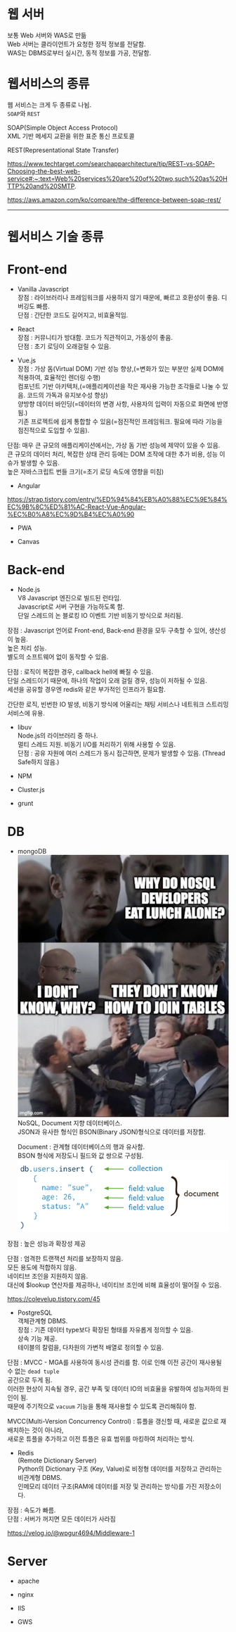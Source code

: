 # 웹 서버  
보통 Web 서버와 WAS로 만듦  
Web 서버는 클라이언트가 요청한 정적 정보를 전달함.  
WAS는 DBMS로부터 실시간, 동적 정보를 가공, 전달함.  

# 웹서비스의 종류  
웹 서비스는 크게 두 종류로 나뉨.  
`SOAP`와 `REST`  

SOAP(Simple Object Access Protocol)  
XML 기반 메세지 교환을 위한 표준 통신 프로토콜 

REST(Representational State Transfer)  

https://www.techtarget.com/searchapparchitecture/tip/REST-vs-SOAP-Choosing-the-best-web-service#:~:text=Web%20services%20are%20of%20two,such%20as%20HTTP%20and%20SMTP.  

https://aws.amazon.com/ko/compare/the-difference-between-soap-rest/  

---
# 웹서비스 기술 종류  

# Front-end  

- Vanilla Javascript  
장점 : 라이브러리나 프레임워크를 사용하지 않기 때문에, 빠르고 호환성이 좋음. 디버깅도 빠름.  
단점 : 간단한 코드도 길어지고, 비효율적임.  

- React  
장점 : 커뮤니티가 방대함. 코드가 직관적이고, 가동성이 좋음.  
단점 : 초기 로딩이 오래걸릴 수 있음.  

- Vue.js  
장점 : 가상 돔(Virtual DOM) 기반 성능 향상,(=변화가 있는 부분만 실제 DOM에 적용하여, 효율적인 렌더링 수행)  
컴포넌트 기반 아키텍처,(=애플리케이션을 작은 재사용 가능한 조각들로 나눌 수 있음. 코드의 가독과 유지보수성 향상)  
양방향 데이터 바인딩(=데이터의 변경 사항, 사용자의 입력이 자동으로 화면에 반영됨.)  
기존 프로젝트에 쉽게 통합할 수 있음(=점진적인 프레임워크. 필요에 따라 기능을 점진적으로 도입할 수 있음).  

단점: 매우 큰 규모의 애플리케이션에서는, 가상 돔 기반 성능에 제약이 있을 수 있음.  
큰 규모의 데이터 처리, 복잡한 상태 관리 등에는 DOM 조작에 대한 추가 비용, 성능 이슈가 발생할 수 있음.   
높은 자바스크립트 번들 크기(=초기 로딩 속도에 영향을 미침)

- Angular  

https://strap.tistory.com/entry/%ED%94%84%EB%A0%88%EC%9E%84%EC%9B%8C%ED%81%AC-React-Vue-Angular-%EC%B0%A8%EC%9D%B4%EC%A0%90

- PWA  

- Canvas


# Back-end  
- Node.js  
V8 Javascript 엔진으로 빌드된 런타임.  
Javascript로 서버 구현을 가능하도록 함.  
단일 스레드의 논 블로킹 IO 이벤트 기반 비동기 방식으로 처리됨.  

장점 : Javascript 언어로 Front-end, Back-end 환경을 모두 구축할 수 있어, 생산성이 높음.  
높은 처리 성능.  
별도의 소프트웨어 없이 동작할 수 있음.  

단점 : 로직이 복잡한 경우, callback hell에 빠질 수 있음.  
단일 스레드이기 때문에, 하나의 작업이 오래 걸릴 경우, 성능이 저하될 수 있음.  
세션을 공유할 경우엔 redis와 같은 부가적인 인프라가 필요함.  

간단한 로직, 빈번한 IO 발생, 비동기 방식에 어울리는 채팅 서비스나 네트워크 스트리밍 서비스에 유용.  

- libuv  
Node.js의 라이브러리 중 하나.  
멀티 스레드 지원. 비동기 I/O를 처리하기 위해 사용할 수 있음.  
단점 : 공유 자원에 여러 스레드가 동시 접근하면, 문제가 발생할 수 있음. (Thread Safe하지 않음.)  

- NPM  

- Cluster.js  

- grunt  



# DB  
- mongoDB  
![alt text](../image/mongodb.png)  
NoSQL, Document 지향 데이터베이스.  
JSON과 유사한 형식인 BSON(Binary JSON)형식으로 데이터를 저장함.  

    Document : 관계형 데이터베이스의 행과 유사함.  
    BSON 형식에 저장도니 필드와 값 쌍으로 구성됨.  
    ![alt text](../image/mongodb_document.png)  

장점 : 높은 성능과 확장성 제공  

단점 : 엄격한 트랜잭션 처리를 보장하지 않음.  
모든 용도에 적합하지 않음.  
네이티브 조인을 지원하지 않음.  
대신에 $lookup 연산자를 제공하나, 네이티브 조인에 비해 효율성이 떨어질 수 있음.  

https://colevelup.tistory.com/45  



- PostgreSQL  
객체관계형 DBMS.  
장점 : 기존 데이터 type보다 확장된 형태를 자유롭게 정의할 수 있음.  
상속 기능 제공.  
테이블의 칼럼을, 다차원의 가변적 배열로 정의할 수 있음.  

단점 : MVCC - MGA를 사용하여 동시성 관리를 함. 이로 인해 이전 공간이 재사용될 수 없는 `dead tuple`  
공간으로 두게 됨.  
이러한 현상이 지속될 경우, 공간 부족 및 데이터 IO의 비효율을 유발하여 성능저하의 원인이 됨.  
때문에 주기적으로 `vacuum` 기능을 통해 재사용할 수 있도록 관리해줘야 함.  

MVCC(Multi-Version Concurrency Control) : 튜플을 갱신할 때, 새로운 값으로 재배치하는 것이 아니라,  
새로운 튜플을 추가하고 이전 튜플은 유효 범위를 마킹하여 처리하는 방식.  

- Redis  
(Remote Dictionary Server)  
Python의 Dictionary 구조 (Key, Value)로 비정형 데이터를 저장하고 관리하는 비관계형 DBMS.  
인메모리 데이터 구조(RAM에 데이터를 저장 및 관리하는 방식)를 가진 저장소이다.  

장점 : 속도가 빠름.  
단점 : 서버가 꺼지면 모든 데이터가 사라짐  

https://velog.io/@wpgur4694/Middleware-1  

# Server  

- apache  

- nginx  

- IIS  

- GWS  


